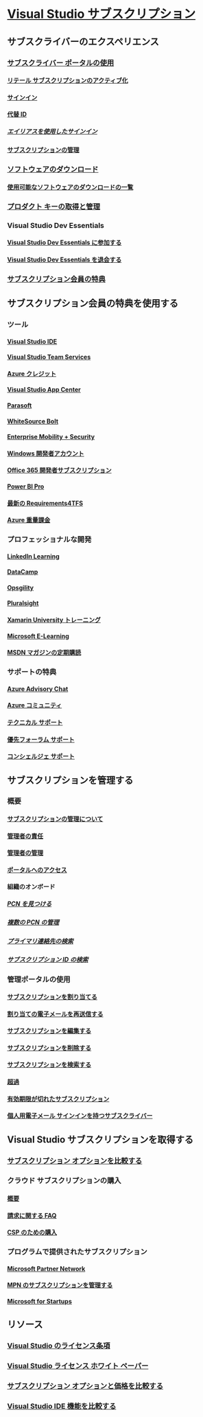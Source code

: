 # [Visual Studio サブスクリプション](index.md)
## サブスクライバーのエクスペリエンス
### [サブスクライバー ポータルの使用](using-the-subscriber-portal.md)
#### [リテール サブスクリプションのアクティブ化](activate-store-subscriptions.md)
#### [サインイン](signing-in.md)
#### [代替 ID](vs-alternate-identity.md)
##### [エイリアスを使用したサインイン](aliasing.md)
#### [サブスクリプションの管理](manage-vs-subscriptions.md)
### [ソフトウェアのダウンロード](subscriber-downloads.md)
#### [使用可能なソフトウェアのダウンロードの一覧](software-download-list.md)
### [プロダクト キーの取得と管理](product-keys.md)
### Visual Studio Dev Essentials
#### [Visual Studio Dev Essentials に参加する](join-dev-essentials.md)
#### [Visual Studio Dev Essentials を退会する](leave-vsde.md)
### [サブスクリプション会員の特典](subscriber-benefits.md)
## サブスクリプション会員の特典を使用する
### ツール
#### [Visual Studio IDE ](vs-ide-benefit.md)
#### [Visual Studio Team Services](vs-vsts.md)
#### [Azure クレジット](vs-azure.md)
#### [Visual Studio App Center](vs-visual-studio-app-center.md)
#### [Parasoft ](vs-parasoft.md)
#### [WhiteSource Bolt](vs-whitesource.md)
#### [Enterprise Mobility + Security](vs-ems.md)
#### [Windows 開発者アカウント](vs-windows-dev.md)
#### [Office 365 開発者サブスクリプション](vs-office-dev.md)
#### [Power BI Pro ](vs-pbi.md)
#### [最新の Requirements4TFS](vs-modernreq.md)
#### [Azure 重量課金](vs-azure-payg.md)
### プロフェッショナルな開発
#### [LinkedIn Learning](vs-linkedin-learning.md)
#### [DataCamp](vs-datacamp.md)
#### [Opsgility](vs-opsgility.md)
#### [Pluralsight](vs-pluralsight.md)
#### [Xamarin University トレーニング](vs-xamarin.md)
#### [Microsoft E-Learning](vs-elearn.md)
#### [MSDN マガジンの定期購読](vs-msdn.md)
### サポートの特典
#### [Azure Advisory Chat](vs-azure-advisory-chat.md)
#### [Azure コミュニティ](vs-azure-community.md)
#### [テクニカル サポート](vs-tech-support.md)
#### [優先フォーラム サポート](vs-priority-support.md)
#### [コンシェルジェ サポート](vs-concierge-chat.md)
## サブスクリプションを管理する
### 概要
#### [サブスクリプションの管理について](subscription-management-info.md)
#### [管理者の責任](admin-responsibilities.md)
#### [管理者の管理](managing-admins.md)
#### [ポータルへのアクセス](access-admin-portal.md)
#### 組織のオンボード
##### [PCN を見つける](find-pcn.md)
##### [複数の PCN の管理](multiple-pcns.md)
##### [プライマリ連絡先の検索](find-primary-contact.md)
##### [サブスクリプション ID の検索](find-subscription-id.md)
### 管理ポータルの使用
#### [サブスクリプションを割り当てる](assign-license.md)
#### [割り当ての電子メールを再送信する](resend-assignment-email.md)
#### [サブスクリプションを編集する](edit-license.md)
#### [サブスクリプションを削除する](delete-license.md)
#### [サブスクリプションを検索する](search-license.md)
#### [超過](handle-overclaimed-license.md)
#### [有効期限が切れたサブスクリプション](handle-expired-license.md)
#### [個人用電子メール サインインを持つサブスクライバー](personal-email-sign-ins.md)
## Visual Studio サブスクリプションを取得する
### [サブスクリプション オプションを比較する](https://www.visualstudio.com/vs/pricing)
### クラウド サブスクリプションの購入
#### [概要](vscloud-overview.md)
#### [請求に関する FAQ](vscloud-billing-faq.md)
#### [CSP のための購入](vscloud-csp.md)
### プログラムで提供されたサブスクリプション
#### [Microsoft Partner Network](program-mpn.md)
#### [MPN のサブスクリプションを管理する](manage-mpn-subscriptions.md)
#### [Microsoft for Startups](program-startups.md)
## リソース
### [Visual Studio のライセンス条項](vs-license-terms.md)
### [Visual Studio ライセンス ホワイト ペーパー](http://aka.ms/vslicensing)
### [サブスクリプション オプションと価格を比較する](https://www.visualstudio.com/vs/pricing)
### [Visual Studio IDE 機能を比較する](https://www.visualstudio.com/vs/compare)

